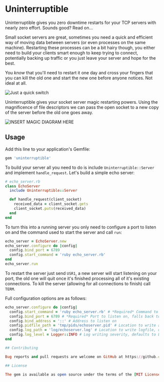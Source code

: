 # Uninterruptible

Uninterruptible gives you zero downtime restarts for your TCP servers with nearly zero effort. Sounds good? Read on...

Small socket servers are great, sometimes you need a quick and efficient way of moving data between servers (or even
processes on the same machine). Restarting these processes can be a bit hairy though, you either need to build your
clients smart enough to keep trying to connect, potentially backing up traffic or you just leave your server and
hope for the best.

You _know_ that you'll need to restart it one day and cross your fingers that you can kill the old one and start the
new one before anyone notices. Not ideal at all.

![Just a quick switch](http://i.imgur.com/aFyJJM6.jpg)

Uninterruptible gives your socket server magic restarting powers. Using the magnificence of file descriptors we can
pass the open socket to a new copy of the server before the old one goes away.

![INSERT MAGIC DIAGRAM HERE]()

## Usage

Add this line to your application's Gemfile:

```ruby
gem 'uninterruptible'
```

To build your server all you need to do is include `Uninterruptible::Server` and implement `handle_request`. Let's build
a simple echo server:

```ruby
# echo_server.rb
class EchoServer
  include Uninterruptible::Server

  def handle_request(client_socket)
    received_data = client_socket.gets
    client_socket.puts(received_data)
  end
end
```

To turn this into a running server you only need to configure a port to listen on and the command used to start the
server and call `run`:

```ruby
echo_server = EchoServer.new
echo_server.configure do |config|
  config.bind_port = 6789
  config.start_command = 'ruby echo_server.rb'
end
echo_server.run
```

To restart the server just send `USR1`, a new server will start listening on your port, the old one will quit once it's
finished processing all of it's existing connections. To kill the server (allowing for all connections to finish) call
`TERM`.

Full configuration options are as follows:

```ruby
echo_server.configure do |config|
  config.start_command = 'ruby echo_server.rb' # *Required* Command to execute to start a new server process
  config.bind_port = 6789 # *Required* Port to listen on, falls back to ENV['PORT']
  config.bind_address = '::' # Address to listen on
  config.pidfile_path = 'tmp/pids/echoserver.pid' # Location to write a pidfile, falls back to ENV['PID_FILE']
  config.log_path = 'log/echoserver.log' # Location to write logfile, defaults to STDOUT
  config.log_level = Logger::INFO # Log writing severity, defaults to Logger::INFO
end

## Contributing

Bug reports and pull requests are welcome on GitHub at https://github.com/darkphnx/uninterruptible.

## License

The gem is available as open source under the terms of the [MIT License](http://opensource.org/licenses/MIT).

